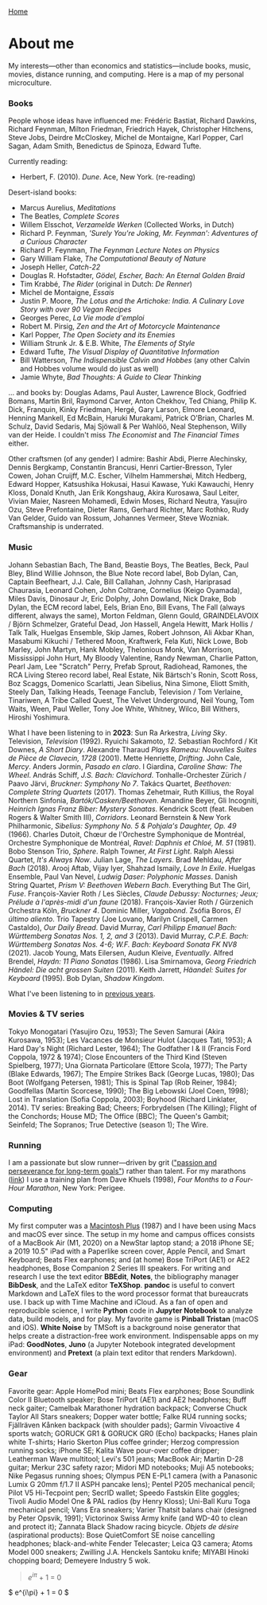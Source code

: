 [Home](index.html)

# About me
My interests&mdash;other than economics and statistics&mdash;include books, music, movies, distance running, and computing. Here is a map of my personal microculture. 

### Books
People whose ideas have influenced me: Fr&eacute;d&eacute;ric Bastiat, Richard Dawkins, Richard Feynman, Milton Friedman, Friedrich Hayek, Christopher Hitchens, Steve Jobs, Deirdre McCloskey, Michel de Montaigne, Karl Popper, Carl Sagan, Adam Smith, Benedictus de Spinoza, Edward Tufte.

Currently reading: 
* Herbert, F. (2010). *Dune*. Ace, New York. (re-reading)

Desert-island books:
* Marcus Aurelius, *Meditations*
* The Beatles, *Complete Scores* 
* Willem Elsschot, *Verzamelde Werken* (Collected Works, in Dutch)
* Richard P. Feynman, *'Surely You're Joking, Mr. Feynman': Adventures of a Curious Character*
* Richard P. Feynman, *The Feynman Lecture Notes on Physics*
* Gary William Flake, *The Computational Beauty of Nature*
* Joseph Heller, *Catch-22*
* Douglas R. Hofstadter, *G&ouml;del, Escher, Bach: An Eternal Golden Braid*
* Tim Krabb&eacute;, *The Rider* (original in Dutch: *De Renner*)
* Michel de Montaigne, *Essais*
* Justin P. Moore, *The Lotus and the Artichoke: India. A Culinary Love Story with over 90 Vegan Recipes*
* Georges Perec, *La Vie mode d'emploi* <!-- (according to Donald Knuth "perhaps the greatest 20th century novel") -->
* Robert M. Pirsig, *Zen and the Art of Motorcycle Maintenance*
* Karl Popper, *The Open Society and its Enemies*
* William Strunk Jr. &amp; E.B. White, *The Elements of Style*
* Edward Tufte, *The Visual Display of Quantitative Information*
* Bill Watterson, *The Indispensible Calvin and Hobbes* (any other Calvin and Hobbes volume would do just as well)
* Jamie Whyte, *Bad Thoughts: A Guide to Clear Thinking* 

&hellip; and books by: Douglas Adams, Paul Auster, Lawrence Block, Godfried Bomans, Martin Bril, Raymond Carver, Anton Chekhov, Ted Chiang, Philip K. Dick, Franquin, Kinky Friedman, Herg&eacute;, Gary Larson, Elmore Leonard, Henning Mankell, Ed McBain, Haruki Murakami, Patrick O'Brian, Charles M. Schulz, David Sedaris, Maj Sj&ouml;wall &amp; Per Wahl&ouml;&ouml;, Neal Stephenson, Willy van der Heide. I couldn't miss *The Economist* and *The Financial Times* either.

Other craftsmen (of any gender) I admire: Bashir Abdi, Pierre Alechinsky, Dennis Bergkamp, Constantin Brancusi, Henri Cartier-Bresson, Tyler Cowen, Johan Cruijff, M.C. Escher, Vilhelm Hammersh&oslash;i, Mitch Hedberg, Edward Hopper, Katsushika Hokusai, Hasui Kawase, Yuki Kawauchi, Henry Kloss, Donald Knuth, Jan Erik Kongshaug, Akira Kurosawa, Saul Leiter, Vivian Maier, Nasreen Mohamedi, Edwin Moses, Richard Neutra, Yasujiro Ozu, Steve Prefontaine, Dieter Rams, Gerhard Richter, Marc Rothko, Rudy Van Gelder, Guido van Rossum, Johannes Vermeer, Steve Wozniak. Craftsmanship is underrated.

### Music

Johann Sebastian Bach, The Band, Beastie Boys, The Beatles, Beck, Paul Bley, Blind Willie Johnson, the Blue Note record label, Bob Dylan, Can, Captain Beefheart, J.J. Cale, Bill Callahan, Johnny Cash, Hariprasad Chaurasia, Leonard Cohen, John Coltrane, Cornelius (Keigo Oyamada), Miles Davis, Dinosaur Jr, Eric Dolphy, John Dowland, Nick Drake, Bob Dylan, the ECM record label, Eels, Brian Eno, Bill Evans, The Fall (always different, always the same), Morton Feldman, Glenn Gould, GRAINDELAVOIX / Bj&ouml;rn Schmelzer, Grateful Dead, Jon Hassell, Angela Hewitt, Mark Hollis / Talk Talk, Huelgas Ensemble, Skip James, Robert Johnson, Ali Akbar Khan, Masabumi Kikuchi / Tethered Moon, Kraftwerk, Fela Kuti, Nick Lowe, Bob Marley, John Martyn, Hank Mobley, Thelonious Monk, Van Morrison, Mississippi John Hurt, My Bloody Valentine, Randy Newman, Charlie Patton, Pearl Jam, Lee "Scratch" Perry, Prefab Sprout, Radiohead, Ramones, the RCA Living Stereo record label, Real Estate, Nik B&auml;rtsch's Ronin, Scott Ross, Boz Scaggs, Domenico Scarlatti, Jean Sibelius, Nina Simone, Eliott Smith, Steely Dan, Talking Heads, Teenage Fanclub, Television / Tom Verlaine, Tinariwen, A Tribe Called Quest, The Velvet Underground, Neil Young, Tom Waits, Ween, Paul Weller, Tony Joe White, Whitney, Wilco, Bill Withers, Hiroshi Yoshimura. 

What I have been listening to in **2023**: Sun Ra Arkestra, *Living Sky*. Television, *Television* (1992). Ryuichi Sakamoto, *12*. Sebastian Rochford / Kit Downes, *A Short Diary*. Alexandre Tharaud *Plays Rameau: Nouvelles Suites de Pi&egrave;ce de Clavecin, 1728* (2001). Mette Henriette, *Drifting*. John Cale, *Mercy*. Anders Jormin, *Pasado en claro*. I Giardina, *Caroline Shaw: The Wheel*. Andr&aacute;s Schiff, *J.S. Bach: Clavichord*.  Tonhalle-Orchester Z&uuml;rich / Paavo J&auml;rvi, *Bruckner: Symphony No 7*. Tak&aacute;cs Quartet, *Beethoven: Complete String Quartets* (2017). Thomas Zehetmair, Ruth Killius, the Royal Northern Sinfonia,  *Bart&oacute;k/Casken/Beethoven*. Amandine Beyer, Gli Incogniti, *Heinrich Ignas Franz Biber: Mystery Sonatas*. Kendrick Scott (feat. Reuben Rogers &amp; Walter Smith III), *Corridors*. Leonard Bernstein &amp; New York Philharmonic, *Sibelius: Symphony No. 5 &amp; Pohjala's Daughter, Op. 49* (1966). Charles Dutoit, Ch&oelig;ur de l'Orchestre Symphonique de Montr&eacute;al, Orchestre Symphonique de Montr&eacute;al, *Ravel: Daphnis et Chlo&eacute;, M. 51* (1981). Bobo Stenson Trio, *Sphere*. Ralph Towner, *At First Light*. Ralph Alessi Quartet, *It's Always Now*. Julian Lage, *The Layers*. Brad Mehldau, *After Bach* (2018). Arooj Aftab, Vijay Iyer, Shahzad Ismaily, *Love In Exile*. Huelgas Ensemble, Paul Van Nevel, *Ludwig Daser: Polyphonic Masses*. Danish String Quartet, *Prism V: Beethoven Webern Bach*. Everything But The Girl, *Fuse*. Fran&ccedil;ois-Xavier Roth / Les Si&egrave;cles, *Claude Debussy: Nocturnes; Jeux; Pr&eacute;lude &agrave; l'apr&egrave;s-midi d'un faune* (2018). Fran&ccedil;ois-Xavier Roth / G&uuml;rzenich Orchestra K&ouml;ln, *Bruckner 4*. Dominic Miller, *Vagabond*. Zs&oacute;fia Boros, *El &uacute;ltimo aliento*. Trio Tapestry (Joe Lovano, Marilyn Crispell, Carmen Castaldo), *Our Daily Bread*. David Murray, *Carl Philipp Emanuel Bach: W&uuml;rttemberg Sonatas Nos. 1, 2, and 3* (2013).  David Murray, *C.P.E. Bach: W&uuml;rttemberg Sonatas Nos. 4-6; W.F. Bach: Keyboard Sonata FK NV8* (2021). Jacob Young, Mats Eilersen, Audun Kleive, *Eventually*. Alfred Brendel, *Haydn: 11 Piano Sonatas* (1986). Lisa Smirnamova, *Georg Friedrich H&auml;ndel: Die acht grossen Suiten* (2011). Keith Jarrett, *H&auml;andel: Suites for Keyboard* (1995). Bob Dylan, *Shadow Kingdom*.

What I've been listening to in [previous years](what-i-have-been-listening-to.html).

### Movies &amp; TV series

Tokyo Monogatari (Yasujiro Ozu, 1953); The Seven Samurai (Akira Kurosawa, 1953); Les Vacances de Monsieur Hulot (Jacques Tati, 1953); A Hard Day's Night (Richard Lester, 1964); The Godfather I &amp; II (Francis Ford Coppola, 1972 &amp; 1974); Close Encounters of the Third Kind (Steven Spielberg, 1977); Una Giornata Particolare (Ettore Scola, 1977); The Party (Blake Edwards, 1967); The Empire Strikes Back (George Lucas, 1980); Das Boot (Wolfgang Petersen, 1981); This is Spinal Tap (Rob Reiner, 1984); Goodfellas (Martin Scorcese, 1990); The Big Lebowski (Joel Coen, 1998); Lost in Translation (Sofia Coppola, 2003); Boyhood (Richard Linklater, 2014). TV series: Breaking Bad; Cheers; Forbrydelsen (The Killing); Flight of the Conchords; House MD; The Office (BBC); The Queen's Gambit; Seinfeld; The Sopranos; True Detective (season 1); The Wire.

### Running

I am a passionate but slow runner&mdash;driven by grit (["passion and perseverance for long-term goals"](https://www.amazon.de/-/en/Angela-Duckworth/dp/1785040200/)) rather than talent. For my marathons ([link](marathon.html)) I use a training plan from Dave Khuels (1998), *Four Months to a Four-Hour Marathon*, New York: Perigee.

### Computing

My first computer was a [Macintosh Plus](https://everymac.com/systems/apple/mac_classic/specs/mac_plus.html) (1987) and I have been using Macs and macOS ever since. The setup in my home and campus offices consists of a MacBook Air (M1, 2020) on a NewStar laptop stand; a 2018 iPhone SE; a 2019 10.5" iPad with a Paperlike screen cover, Apple Pencil, and Smart Keyboard; Beats Flex earphones; and (at home) Bose TriPort (AE1) or AE2 headphones, Bose Companion 2 Series III speakers. For writing and research I use the text editor **BBEdit**, **Notes**, the bibliography manager **BibDesk**, and the LaTeX editor **TeXShop**. **pandoc** is useful to convert Markdown and LaTeX files to the word processor format that bureaucrats use. I back up with Time Machine and iCloud. As a fan of open and reproducible science, I write **Python** code in **Jupyter Notebook** to analyze data, build models, and for play. My favorite game is **Pinball Tristan** (macOS and iOS). **White Noise** by TMSoft is a background noise generator that helps create a distraction-free work environment. Indispensable apps on my iPad: **GoodNotes**, **Juno** (a Jupyter Notebook integrated development environment) and **Pretext** (a plain text editor that renders Markdown). 
<!-- I moved away from Mathematica for reasons explained [here](https://paulromer.net/jupyter-mathematica-and-the-future-of-the-research-paper) and [here](https://www.theatlantic.com/science/archive/2018/04/the-scientific-paper-is-obsolete/556676). **Wolfram|Alpha** is a useful knowledge engine, on the [web](wolframalpha.com) or as a smartphone app.  // the original Harman Kardon Soundsticks 2.1 speaker system.  GoodNotes is a fine notetaking app for the iPad.  **SuperDuper!**  no longer works in MacOS 11 Big Sur. **Chess.com** and **tChess** are excellent iOS chess apps.  **Chill** by David Cheng is a minimalistic ... iA Writer is a minimalist plaintext editor that's great for distraction-free writing; it supports Markdown and has lots of other neat features. With some tweaks &mdash;set font to 11 pt Menlo, hide toolbar and Inspectors, use full screen mode&mdash; **Pages** too can be turned into a clutter-free text editor. My late-2011 MacBook Pro running Ubuntu (a Linux distribution) is still fast enough to get serious work done.  (a bit of **R**, too) -->

### Gear

Favorite gear: Apple HomePod mini; Beats Flex earphones; Bose Soundlink Color II Bluetooth speaker; Bose TriPort (AE1) and AE2 headphones; Buff neck gaiter; Camelbak Marathoner hydration backpack; Converse Chuck Taylor All Stars sneakers; Dopper water bottle; Falke RU4 running socks; Fj&auml;llr&auml;ven K&aring;nken backpack (with shoulder pads); Garmin V&iacute;voactive 4 sports watch; GORUCK GR1 &amp; GORUCK GR0 (Echo) backpacks; Hanes plain white T-shirts; Hario Skerton Plus coffee grinder;  Herzog compression running socks; iPhone SE; Kalita Wave pour-over coffee dripper; Leatherman Wave multitool; Levi's 501 jeans; MacBook Air; Martin D-28 guitar; Merkur 23C safety razor; Midori MD notebooks; Muji A5 notebooks; Nike Pegasus running shoes; Olympus PEN E-PL1 camera (with a Panasonic Lumix G 20mm f/1.7 II ASPH pancake lens); Pentel P205 mechanical pencil; Pilot V5 Hi-Tecpoint pen; SecrID wallet; Speedo Fastskin Elite goggles; Tivoli Audio Model One &amp; PAL radios (by Henry Kloss); Uni-Ball Kuru Toga mechanical pencil; Vans Era sneakers; Varier Thatsit balans chair (designed by Peter Opsvik, 1991); Victorinox Swiss Army knife (and WD-40 to clean and protect it); Zannata Black Shadow racing bicycle. *Objets de d&eacute;sire* (aspirational products): Bose QuietComfort SE noise cancelling headphones; black-and-white Fender Telecaster; Leica Q3 camera; Atoms Model 000 sneakers; Zwilling J.A. Henckels Santoku knife; MIYABI Hinoki chopping board; Demeyere Industry 5 wok.
<!-- GreenPan wok;  Fenix E12 V2.0 flashlight was stolen in a burglary; Harman Kardon Soundsticks 2.1 speaker system;; the red 1990/1991 Saab 900 from *Drive My Car* -->

> *e*<sup>*i&#960;*</sup> + 1 = 0 
<!--  does not work  -->
 $ e^{i\pi} + 1 = 0 $    